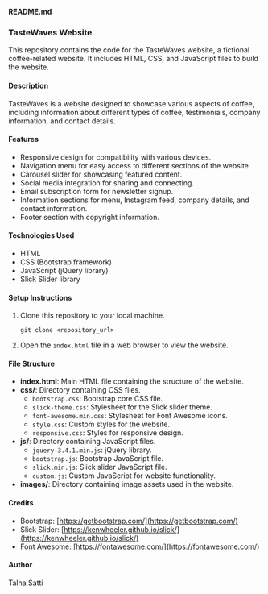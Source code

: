 **README.md**

### TasteWaves Website

This repository contains the code for the TasteWaves website, a fictional coffee-related website. It includes HTML, CSS, and JavaScript files to build the website.

#### Description

TasteWaves is a website designed to showcase various aspects of coffee, including information about different types of coffee, testimonials, company information, and contact details.

#### Features

- Responsive design for compatibility with various devices.
- Navigation menu for easy access to different sections of the website.
- Carousel slider for showcasing featured content.
- Social media integration for sharing and connecting.
- Email subscription form for newsletter signup.
- Information sections for menu, Instagram feed, company details, and contact information.
- Footer section with copyright information.

#### Technologies Used

- HTML
- CSS (Bootstrap framework)
- JavaScript (jQuery library)
- Slick Slider library

#### Setup Instructions

1. Clone this repository to your local machine.
   ```
   git clone <repository_url>
   ```

2. Open the `index.html` file in a web browser to view the website.

#### File Structure

- **index.html**: Main HTML file containing the structure of the website.
- **css/**: Directory containing CSS files.
  - `bootstrap.css`: Bootstrap core CSS file.
  - `slick-theme.css`: Stylesheet for the Slick slider theme.
  - `font-awesome.min.css`: Stylesheet for Font Awesome icons.
  - `style.css`: Custom styles for the website.
  - `responsive.css`: Styles for responsive design.
- **js/**: Directory containing JavaScript files.
  - `jquery-3.4.1.min.js`: jQuery library.
  - `bootstrap.js`: Bootstrap JavaScript file.
  - `slick.min.js`: Slick slider JavaScript file.
  - `custom.js`: Custom JavaScript for website functionality.
- **images/**: Directory containing image assets used in the website.

#### Credits

- Bootstrap: [https://getbootstrap.com/](https://getbootstrap.com/)
- Slick Slider: [https://kenwheeler.github.io/slick/](https://kenwheeler.github.io/slick/)
- Font Awesome: [https://fontawesome.com/](https://fontawesome.com/)

#### Author

Talha Satti 
